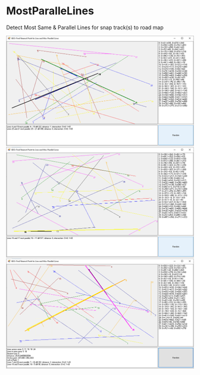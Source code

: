 # MostParalleLines

Detect Most Same &amp; Parallel Lines for snap track(s) to road map

<img src="sample1.png"/>
<img src="sample2.png"/>
<img src="sample3.png"/>
